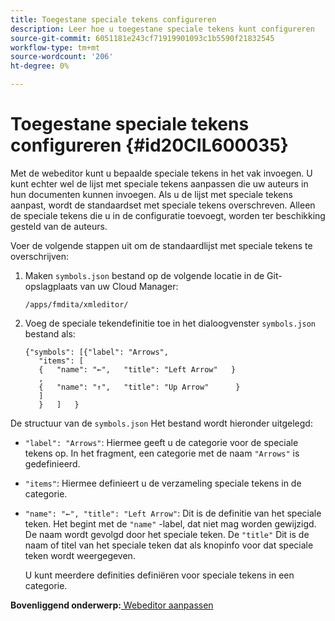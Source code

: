 ```yaml
---
title: Toegestane speciale tekens configureren
description: Leer hoe u toegestane speciale tekens kunt configureren
source-git-commit: 6051181e243cf71919901093c1b5590f21832545
workflow-type: tm+mt
source-wordcount: '206'
ht-degree: 0%

---
```



# Toegestane speciale tekens configureren {#id20CIL600035}

Met de webeditor kunt u bepaalde speciale tekens in het vak invoegen. U kunt echter wel de lijst met speciale tekens aanpassen die uw auteurs in hun documenten kunnen invoegen. Als u de lijst met speciale tekens aanpast, wordt de standaardset met speciale tekens overschreven. Alleen de speciale tekens die u in de configuratie toevoegt, worden ter beschikking gesteld van de auteurs.

Voer de volgende stappen uit om de standaardlijst met speciale tekens te overschrijven:

1. Maken `symbols.json` bestand op de volgende locatie in de Git-opslagplaats van uw Cloud Manager:

   ```
   /apps/fmdita/xmleditor/
   ```

1. Voeg de speciale tekendefinitie toe in het dialoogvenster `symbols.json` bestand als:

   ```
   {"symbols": [{"label": "Arrows",
      "items": [
      {   "name": "←",   "title": "Left Arrow"   } 
      ,   
      {   "name": "↑",   "title": "Up Arrow"      } 
      ]   
      }   ]   }
   ```


De structuur van de `symbols.json` Het bestand wordt hieronder uitgelegd:

- `"label": "Arrows"`: Hiermee geeft u de categorie voor de speciale tekens op. In het fragment, een categorie met de naam `"Arrows"` is gedefinieerd.
- `"items"`: Hiermee definieert u de verzameling speciale tekens in de categorie.
- `"name": "←", "title": "Left Arrow"`: Dit is de definitie van het speciale teken. Het begint met de `"name"` -label, dat niet mag worden gewijzigd. De naam wordt gevolgd door het speciale teken. De `"title"` Dit is de naam of titel van het speciale teken dat als knopinfo voor dat speciale teken wordt weergegeven.

  U kunt meerdere definities definiëren voor speciale tekens in een categorie.


**Bovenliggend onderwerp:**[ Webeditor aanpassen](conf-web-editor.md)

